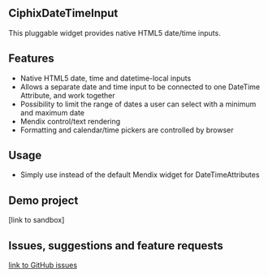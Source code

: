 ## CiphixDateTimeInput
This pluggable widget provides native HTML5 date/time inputs.

## Features
- Native HTML5 date, time and datetime-local inputs
- Allows a separate date and time input to be connected to one DateTime Attribute, and work together
- Possibility to limit the range of dates a user can select with a minimum and maximum date
- Mendix control/text rendering
- Formatting and calendar/time pickers are controlled by browser

## Usage
- Simply use instead of the default Mendix widget for DateTimeAttributes

## Demo project
[link to sandbox]

## Issues, suggestions and feature requests
[link to GitHub issues](https://github.com/Ciphix/ciphixDateTimeInput/issues)